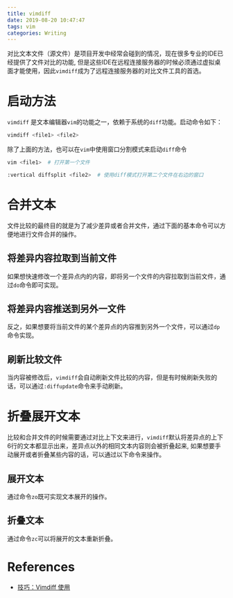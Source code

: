 ```yaml
---
title: vimdiff
date: 2019-08-20 10:47:47
tags: vim
categories: Writing
---
```


对比文本文件（源文件）是项目开发中经常会碰到的情况，现在很多专业的IDE已经提供了文件对比的功能,
但是这些IDE在远程连接服务器的时候必须通过虚拟桌面才能使用，因此`vimdiff`成为了远程连接服务器的对比文件工具的首选。

# 启动方法

`vimdiff` 是文本编辑器`vim`的功能之一，依赖于系统的`diff`功能。启动命令如下：
```bash
vimdiff <file1> <file2>
```

除了上面的方法，也可以在`vim`中使用窗口分割模式来启动`diff`命令
```bash
vim <file1>  # 打开第一个文件

:vertical diffsplit <file2>  # 使用diff模式打开第二个文件在右边的窗口
```

# 合并文本

文件比较的最终目的就是为了减少差异或者合并文件，通过下面的基本命令可以方便地进行文件合并的操作。

## 将差异内容拉取到当前文件
如果想快速修改一个差异点内的内容，即将另一个文件的内容拉取到当前文件，通过`do`命令即可实现。

## 将差异内容推送到另外一文件
反之，如果想要将当前文件的某个差异点的内容推到另外一个文件，可以通过`dp`命令实现。

## 刷新比较文件
当内容被修改后，`vimdiff`会自动刷新文件比较的内容，但是有时候刷新失败的话，可以通过`:diffupdate`命令来手动刷新。

# 折叠展开文本

比较和合并文件的时候需要通过对比上下文来进行，`vimdiff`默认将差异点的上下6行的文本都显示出来，差异点以外的相同文本内容则会被折叠起来,
如果想要手动展开或者折叠某些内容的话，可以通过以下命令来操作。

## 展开文本
通过命令`zo`既可实现文本展开的操作。

## 折叠文本
通过命令`zc`可以将展开的文本重新折叠。

# References

- [技巧：Vimdiff 使用](https://www.ibm.com/developerworks/cn/linux/l-vimdiff/index.html)